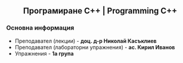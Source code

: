 <h2 align="center">Програмиране C++ | Programming C++</h2>

### Основна информация
* Преподавател (лекции) - **доц. д-р Николай Касъклиев**
* Преподавател (лабораторни упражнения) - **ас. Кирил Иванов**
* Упражнения - **1а група**
